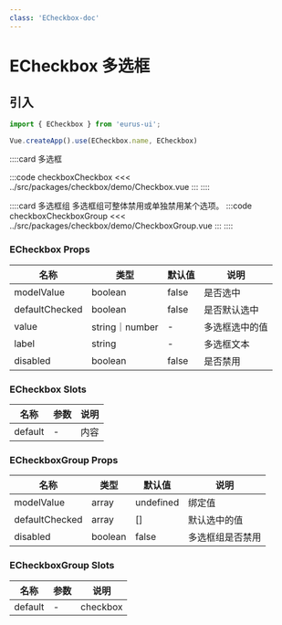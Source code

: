 ```yaml
---
class: 'ECheckbox-doc'
---
```

# ECheckbox 多选框

## 引入

```javascript
import { ECheckbox } from 'eurus-ui';

Vue.createApp().use(ECheckbox.name, ECheckbox)
```
::::card 多选框

:::code checkboxCheckbox
<<< ../src/packages/checkbox/demo/Checkbox.vue
:::
::::

::::card 多选框组
多选框组可整体禁用或单独禁用某个选项。
:::code checkboxCheckboxGroup
<<< ../src/packages/checkbox/demo/CheckboxGroup.vue
:::
::::
### ECheckbox Props

| 名称 | 类型 | 默认值 | 说明 |
| --- | --- | --- | --- |
| modelValue | boolean | false | 是否选中 |
| defaultChecked | boolean | false | 是否默认选中 |
| value | string｜number | - | 多选框选中的值 |
| label | string | - | 多选框文本 |
| disabled | boolean | false | 是否禁用 |



###  ECheckbox Slots

| 名称    | 参数 | 说明 |
| ------- | ---- | ---- |
| default | -    | 内容 |



###  ECheckboxGroup Props

| 名称 | 类型 | 默认值 | 说明 |
| --- | --- | --- | --- |
| modelValue | array | undefined |绑定值|
| defaultChecked | array | [] |默认选中的值|
| disabled | boolean | false |多选框组是否禁用|



###  ECheckboxGroup Slots

| 名称    | 参数 | 说明     |
| ------- | ---- | -------- |
| default | -    | checkbox |
